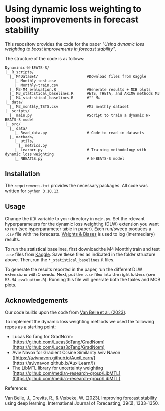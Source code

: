 # Using dynamic loss weighting to boost improvements in forecast stability
This repository provides the code for the paper *"Using dynamic loss weighting to boost improvements in forecast stability"*.

The structure of the code is as follows:
```
Dynaminic-N-BEATS-S/
|_ R_scripts/
  |_ M4DataSet/                      #Download files from Kaggle
    |_ Monthly-test.csv               
    |_ Monthly-train.csv
  |_ M3-M4_evaluation.R              #Generate results + MCB plots
  |_ M3_statistical_baselines.R      #ETS, THETA, and ARIMA methods M3
  |_ M4_statistical_baselines.R      #"" M4
|_ data/
  |_ M3_monthly_TSTS.csv             #M3 monthly dataset
|_ scripts/
  |_ main.py                         #Script to train a dynamic N-BEATS-S model                 
|_ src/
  |_ data/
    |_ Read_data.py                  # Code to read in datasets
  |_ methods/
    |_ utils/        
      |_ metrics.py
    |_ Learner.py                    # Training methodology with dynamic loss weighting
    |_ NBEATSS.py                    # N-BEATS-S model
```

## Installation
The ```requirements.txt``` provides the necessary packages.
All code was written for ```python 3.10.13```.

## Usage
Change the ```DIR``` variable to your directory in ```main.py```. Set the relevant hyperparameters for the dynamic loss weighting (DLW) extension you want to run (see hyperparameter table in paper). Each run/sweep produces a ```.csv``` file with the forecasts.  [Weights & Biases](https://wandb.ai/site) is used to log (intermediary) results.

To run the statistical baselines, first download the M4 Monthly train and test ```.csv``` files from [Kaggle](https://www.kaggle.com/datasets/yogesh94/m4-forecasting-competition-dataset). Save these files as indicated in the folder structure above. Then, run the ```*_statistical_baselines.R``` files.

To generate the results reported in the paper, run the different DLW extensions with 5 seeds. Next, put the ```.csv``` files into the right folders (see ```M3-M4_evaluation.R```). Running this file will generate both the tables and MCB plots.

## Acknowledgements
Our code builds upon the code from [Van Belle et al. (2023)](https://github.com/VerbekeLab/n-beats-s).

To implement the dynamic loss weighting methods we used the following repos as a starting point:

- Lucas Bo Tang for GradNorm: [https://github.com/LucasBoTang/GradNorm](https://github.com/LucasBoTang/GradNorm)
- Aviv Navon for Gradient Cosine Similarity Aviv Navon ([https://avivnavon.github.io/AuxiLearn/](https://avivnavon.github.io/AuxiLearn/))
- The LibMTL library for uncertainty weighting [https://github.com/median-research-group/LibMTL](https://github.com/median-research-group/LibMTL)

Reference:

Van Belle, J., Crevits, R., & Verbeke, W. (2023). Improving forecast stability using deep learning. International Journal of Forecasting, 39(3), 1333-1350.
